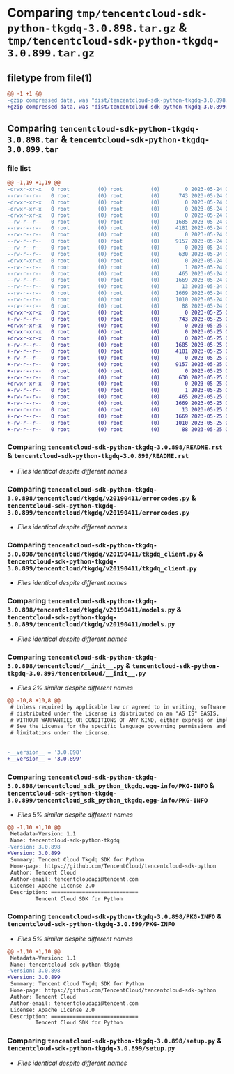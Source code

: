 # Comparing `tmp/tencentcloud-sdk-python-tkgdq-3.0.898.tar.gz` & `tmp/tencentcloud-sdk-python-tkgdq-3.0.899.tar.gz`

## filetype from file(1)

```diff
@@ -1 +1 @@
-gzip compressed data, was "dist/tencentcloud-sdk-python-tkgdq-3.0.898.tar", last modified: Wed May 24 02:09:42 2023, max compression
+gzip compressed data, was "dist/tencentcloud-sdk-python-tkgdq-3.0.899.tar", last modified: Thu May 25 00:39:19 2023, max compression
```

## Comparing `tencentcloud-sdk-python-tkgdq-3.0.898.tar` & `tencentcloud-sdk-python-tkgdq-3.0.899.tar`

### file list

```diff
@@ -1,19 +1,19 @@
-drwxr-xr-x   0 root         (0) root         (0)        0 2023-05-24 02:09:42.000000 tencentcloud-sdk-python-tkgdq-3.0.898/
--rw-r--r--   0 root         (0) root         (0)      743 2023-05-24 02:09:42.000000 tencentcloud-sdk-python-tkgdq-3.0.898/README.rst
-drwxr-xr-x   0 root         (0) root         (0)        0 2023-05-24 02:09:42.000000 tencentcloud-sdk-python-tkgdq-3.0.898/tencentcloud/
-drwxr-xr-x   0 root         (0) root         (0)        0 2023-05-24 02:09:42.000000 tencentcloud-sdk-python-tkgdq-3.0.898/tencentcloud/tkgdq/
-drwxr-xr-x   0 root         (0) root         (0)        0 2023-05-24 02:09:42.000000 tencentcloud-sdk-python-tkgdq-3.0.898/tencentcloud/tkgdq/v20190411/
--rw-r--r--   0 root         (0) root         (0)     1685 2023-05-24 02:09:42.000000 tencentcloud-sdk-python-tkgdq-3.0.898/tencentcloud/tkgdq/v20190411/errorcodes.py
--rw-r--r--   0 root         (0) root         (0)     4181 2023-05-24 02:09:42.000000 tencentcloud-sdk-python-tkgdq-3.0.898/tencentcloud/tkgdq/v20190411/tkgdq_client.py
--rw-r--r--   0 root         (0) root         (0)        0 2023-05-24 02:09:42.000000 tencentcloud-sdk-python-tkgdq-3.0.898/tencentcloud/tkgdq/v20190411/__init__.py
--rw-r--r--   0 root         (0) root         (0)     9157 2023-05-24 02:09:42.000000 tencentcloud-sdk-python-tkgdq-3.0.898/tencentcloud/tkgdq/v20190411/models.py
--rw-r--r--   0 root         (0) root         (0)        0 2023-05-24 02:09:42.000000 tencentcloud-sdk-python-tkgdq-3.0.898/tencentcloud/tkgdq/__init__.py
--rw-r--r--   0 root         (0) root         (0)      630 2023-05-24 02:09:42.000000 tencentcloud-sdk-python-tkgdq-3.0.898/tencentcloud/__init__.py
-drwxr-xr-x   0 root         (0) root         (0)        0 2023-05-24 02:09:42.000000 tencentcloud-sdk-python-tkgdq-3.0.898/tencentcloud_sdk_python_tkgdq.egg-info/
--rw-r--r--   0 root         (0) root         (0)        1 2023-05-24 02:09:42.000000 tencentcloud-sdk-python-tkgdq-3.0.898/tencentcloud_sdk_python_tkgdq.egg-info/dependency_links.txt
--rw-r--r--   0 root         (0) root         (0)      465 2023-05-24 02:09:42.000000 tencentcloud-sdk-python-tkgdq-3.0.898/tencentcloud_sdk_python_tkgdq.egg-info/SOURCES.txt
--rw-r--r--   0 root         (0) root         (0)     1669 2023-05-24 02:09:42.000000 tencentcloud-sdk-python-tkgdq-3.0.898/tencentcloud_sdk_python_tkgdq.egg-info/PKG-INFO
--rw-r--r--   0 root         (0) root         (0)       13 2023-05-24 02:09:42.000000 tencentcloud-sdk-python-tkgdq-3.0.898/tencentcloud_sdk_python_tkgdq.egg-info/top_level.txt
--rw-r--r--   0 root         (0) root         (0)     1669 2023-05-24 02:09:42.000000 tencentcloud-sdk-python-tkgdq-3.0.898/PKG-INFO
--rw-r--r--   0 root         (0) root         (0)     1010 2023-05-24 02:09:42.000000 tencentcloud-sdk-python-tkgdq-3.0.898/setup.py
--rw-r--r--   0 root         (0) root         (0)       88 2023-05-24 02:09:42.000000 tencentcloud-sdk-python-tkgdq-3.0.898/setup.cfg
+drwxr-xr-x   0 root         (0) root         (0)        0 2023-05-25 00:39:19.000000 tencentcloud-sdk-python-tkgdq-3.0.899/
+-rw-r--r--   0 root         (0) root         (0)      743 2023-05-25 00:39:19.000000 tencentcloud-sdk-python-tkgdq-3.0.899/README.rst
+drwxr-xr-x   0 root         (0) root         (0)        0 2023-05-25 00:39:19.000000 tencentcloud-sdk-python-tkgdq-3.0.899/tencentcloud/
+drwxr-xr-x   0 root         (0) root         (0)        0 2023-05-25 00:39:19.000000 tencentcloud-sdk-python-tkgdq-3.0.899/tencentcloud/tkgdq/
+drwxr-xr-x   0 root         (0) root         (0)        0 2023-05-25 00:39:19.000000 tencentcloud-sdk-python-tkgdq-3.0.899/tencentcloud/tkgdq/v20190411/
+-rw-r--r--   0 root         (0) root         (0)     1685 2023-05-25 00:39:19.000000 tencentcloud-sdk-python-tkgdq-3.0.899/tencentcloud/tkgdq/v20190411/errorcodes.py
+-rw-r--r--   0 root         (0) root         (0)     4181 2023-05-25 00:39:19.000000 tencentcloud-sdk-python-tkgdq-3.0.899/tencentcloud/tkgdq/v20190411/tkgdq_client.py
+-rw-r--r--   0 root         (0) root         (0)        0 2023-05-25 00:39:19.000000 tencentcloud-sdk-python-tkgdq-3.0.899/tencentcloud/tkgdq/v20190411/__init__.py
+-rw-r--r--   0 root         (0) root         (0)     9157 2023-05-25 00:39:19.000000 tencentcloud-sdk-python-tkgdq-3.0.899/tencentcloud/tkgdq/v20190411/models.py
+-rw-r--r--   0 root         (0) root         (0)        0 2023-05-25 00:39:19.000000 tencentcloud-sdk-python-tkgdq-3.0.899/tencentcloud/tkgdq/__init__.py
+-rw-r--r--   0 root         (0) root         (0)      630 2023-05-25 00:39:19.000000 tencentcloud-sdk-python-tkgdq-3.0.899/tencentcloud/__init__.py
+drwxr-xr-x   0 root         (0) root         (0)        0 2023-05-25 00:39:19.000000 tencentcloud-sdk-python-tkgdq-3.0.899/tencentcloud_sdk_python_tkgdq.egg-info/
+-rw-r--r--   0 root         (0) root         (0)        1 2023-05-25 00:39:19.000000 tencentcloud-sdk-python-tkgdq-3.0.899/tencentcloud_sdk_python_tkgdq.egg-info/dependency_links.txt
+-rw-r--r--   0 root         (0) root         (0)      465 2023-05-25 00:39:19.000000 tencentcloud-sdk-python-tkgdq-3.0.899/tencentcloud_sdk_python_tkgdq.egg-info/SOURCES.txt
+-rw-r--r--   0 root         (0) root         (0)     1669 2023-05-25 00:39:19.000000 tencentcloud-sdk-python-tkgdq-3.0.899/tencentcloud_sdk_python_tkgdq.egg-info/PKG-INFO
+-rw-r--r--   0 root         (0) root         (0)       13 2023-05-25 00:39:19.000000 tencentcloud-sdk-python-tkgdq-3.0.899/tencentcloud_sdk_python_tkgdq.egg-info/top_level.txt
+-rw-r--r--   0 root         (0) root         (0)     1669 2023-05-25 00:39:19.000000 tencentcloud-sdk-python-tkgdq-3.0.899/PKG-INFO
+-rw-r--r--   0 root         (0) root         (0)     1010 2023-05-25 00:39:19.000000 tencentcloud-sdk-python-tkgdq-3.0.899/setup.py
+-rw-r--r--   0 root         (0) root         (0)       88 2023-05-25 00:39:19.000000 tencentcloud-sdk-python-tkgdq-3.0.899/setup.cfg
```

### Comparing `tencentcloud-sdk-python-tkgdq-3.0.898/README.rst` & `tencentcloud-sdk-python-tkgdq-3.0.899/README.rst`

 * *Files identical despite different names*

### Comparing `tencentcloud-sdk-python-tkgdq-3.0.898/tencentcloud/tkgdq/v20190411/errorcodes.py` & `tencentcloud-sdk-python-tkgdq-3.0.899/tencentcloud/tkgdq/v20190411/errorcodes.py`

 * *Files identical despite different names*

### Comparing `tencentcloud-sdk-python-tkgdq-3.0.898/tencentcloud/tkgdq/v20190411/tkgdq_client.py` & `tencentcloud-sdk-python-tkgdq-3.0.899/tencentcloud/tkgdq/v20190411/tkgdq_client.py`

 * *Files identical despite different names*

### Comparing `tencentcloud-sdk-python-tkgdq-3.0.898/tencentcloud/tkgdq/v20190411/models.py` & `tencentcloud-sdk-python-tkgdq-3.0.899/tencentcloud/tkgdq/v20190411/models.py`

 * *Files identical despite different names*

### Comparing `tencentcloud-sdk-python-tkgdq-3.0.898/tencentcloud/__init__.py` & `tencentcloud-sdk-python-tkgdq-3.0.899/tencentcloud/__init__.py`

 * *Files 2% similar despite different names*

```diff
@@ -10,8 +10,8 @@
 # Unless required by applicable law or agreed to in writing, software
 # distributed under the License is distributed on an "AS IS" BASIS,
 # WITHOUT WARRANTIES OR CONDITIONS OF ANY KIND, either express or implied.
 # See the License for the specific language governing permissions and
 # limitations under the License.
 
 
-__version__ = '3.0.898'
+__version__ = '3.0.899'
```

### Comparing `tencentcloud-sdk-python-tkgdq-3.0.898/tencentcloud_sdk_python_tkgdq.egg-info/PKG-INFO` & `tencentcloud-sdk-python-tkgdq-3.0.899/tencentcloud_sdk_python_tkgdq.egg-info/PKG-INFO`

 * *Files 5% similar despite different names*

```diff
@@ -1,10 +1,10 @@
 Metadata-Version: 1.1
 Name: tencentcloud-sdk-python-tkgdq
-Version: 3.0.898
+Version: 3.0.899
 Summary: Tencent Cloud Tkgdq SDK for Python
 Home-page: https://github.com/TencentCloud/tencentcloud-sdk-python
 Author: Tencent Cloud
 Author-email: tencentcloudapi@tencent.com
 License: Apache License 2.0
 Description: ============================
         Tencent Cloud SDK for Python
```

### Comparing `tencentcloud-sdk-python-tkgdq-3.0.898/PKG-INFO` & `tencentcloud-sdk-python-tkgdq-3.0.899/PKG-INFO`

 * *Files 5% similar despite different names*

```diff
@@ -1,10 +1,10 @@
 Metadata-Version: 1.1
 Name: tencentcloud-sdk-python-tkgdq
-Version: 3.0.898
+Version: 3.0.899
 Summary: Tencent Cloud Tkgdq SDK for Python
 Home-page: https://github.com/TencentCloud/tencentcloud-sdk-python
 Author: Tencent Cloud
 Author-email: tencentcloudapi@tencent.com
 License: Apache License 2.0
 Description: ============================
         Tencent Cloud SDK for Python
```

### Comparing `tencentcloud-sdk-python-tkgdq-3.0.898/setup.py` & `tencentcloud-sdk-python-tkgdq-3.0.899/setup.py`

 * *Files identical despite different names*


